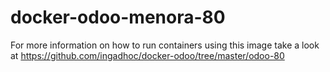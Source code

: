 docker-odoo-menora-80
===========

For more information on how to run containers using this image take a look at https://github.com/ingadhoc/docker-odoo/tree/master/odoo-80
